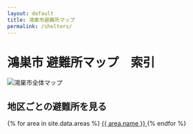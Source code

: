 ```yaml
---
layout: default
title: 鴻巣市避難所マップ
permalink: /shelters/
---
```


# 鴻巣市 避難所マップ　索引

<img src="/shelters/map/fullmap.avif" alt="鴻巣市全体マップ" />

## 地区ごとの避難所を見る

<div class="area-buttons">
  {% for area in site.data.areas %}
    <a href="/shelters/{{ area.slug }}/" class="area-btn" style="background-color: {{ area.color }};">
      {{ area.name }}
    </a>
  {% endfor %}
</div>
